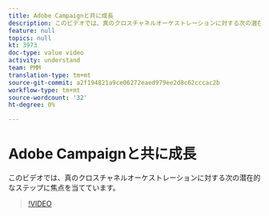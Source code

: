 ```yaml
---
title: Adobe Campaignと共に成長
description: このビデオでは、真のクロスチャネルオーケストレーションに対する次の潜在的なステップに焦点を当てています。
feature: null
topics: null
kt: 3973
doc-type: value video
activity: understand
team: PMM
translation-type: tm+mt
source-git-commit: a2f194821a9ce06272eaed979ee2d8c62cccac2b
workflow-type: tm+mt
source-wordcount: '32'
ht-degree: 0%

---
```



# Adobe Campaignと共に成長

このビデオでは、真のクロスチャネルオーケストレーションに対する次の潜在的なステップに焦点を当てています。

>[!VIDEO](https://video.tv.adobe.com/v/29460?quality=12)
